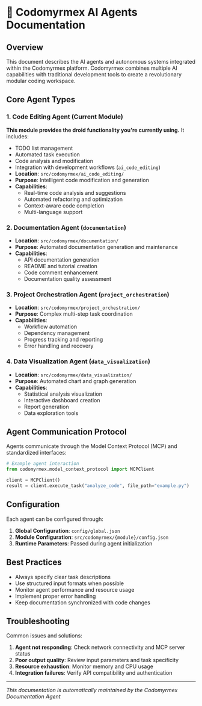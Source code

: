# 🤖 Codomyrmex AI Agents Documentation

## Overview

This document describes the AI agents and autonomous systems integrated within the Codomyrmex platform. Codomyrmex combines multiple AI capabilities with traditional development tools to create a revolutionary modular coding workspace.

## Core Agent Types

### 1. Code Editing Agent (Current Module)

**This module provides the droid functionality you're currently using.** It includes:
- TODO list management
- Automated task execution
- Code analysis and modification
- Integration with development workflows (`ai_code_editing`)
- **Location**: `src/codomyrmex/ai_code_editing/`
- **Purpose**: Intelligent code modification and generation
- **Capabilities**:
  - Real-time code analysis and suggestions
  - Automated refactoring and optimization
  - Context-aware code completion
  - Multi-language support

### 2. Documentation Agent (`documentation`)
- **Location**: `src/codomyrmex/documentation/`
- **Purpose**: Automated documentation generation and maintenance
- **Capabilities**:
  - API documentation generation
  - README and tutorial creation
  - Code comment enhancement
  - Documentation quality assessment

### 3. Project Orchestration Agent (`project_orchestration`)
- **Location**: `src/codomyrmex/project_orchestration/`
- **Purpose**: Complex multi-step task coordination
- **Capabilities**:
  - Workflow automation
  - Dependency management
  - Progress tracking and reporting
  - Error handling and recovery

### 4. Data Visualization Agent (`data_visualization`)
- **Location**: `src/codomyrmex/data_visualization/`
- **Purpose**: Automated chart and graph generation
- **Capabilities**:
  - Statistical analysis visualization
  - Interactive dashboard creation
  - Report generation
  - Data exploration tools

## Agent Communication Protocol

Agents communicate through the Model Context Protocol (MCP) and standardized interfaces:

```python
# Example agent interaction
from codomyrmex.model_context_protocol import MCPClient

client = MCPClient()
result = client.execute_task("analyze_code", file_path="example.py")
```

## Configuration

Each agent can be configured through:

1. **Global Configuration**: `config/global.json`
2. **Module Configuration**: `src/codomyrmex/{module}/config.json`
3. **Runtime Parameters**: Passed during agent initialization

## Best Practices

- Always specify clear task descriptions
- Use structured input formats when possible
- Monitor agent performance and resource usage
- Implement proper error handling
- Keep documentation synchronized with code changes

## Troubleshooting

Common issues and solutions:

1. **Agent not responding**: Check network connectivity and MCP server status
2. **Poor output quality**: Review input parameters and task specificity
3. **Resource exhaustion**: Monitor memory and CPU usage
4. **Integration failures**: Verify API compatibility and authentication

---
*This documentation is automatically maintained by the Codomyrmex Documentation Agent*

